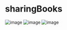 # sharingBooks

![image](https://user-images.githubusercontent.com/47734711/185406645-356c65f2-9b80-4144-a50e-d5c53f848420.png)
![image](https://user-images.githubusercontent.com/47734711/185406121-03e76c7e-e6cf-473b-b34d-992fb484e258.png)
![image](https://user-images.githubusercontent.com/47734711/185406196-699cc420-4617-4c31-88c5-82c9cf3fd59d.png)
